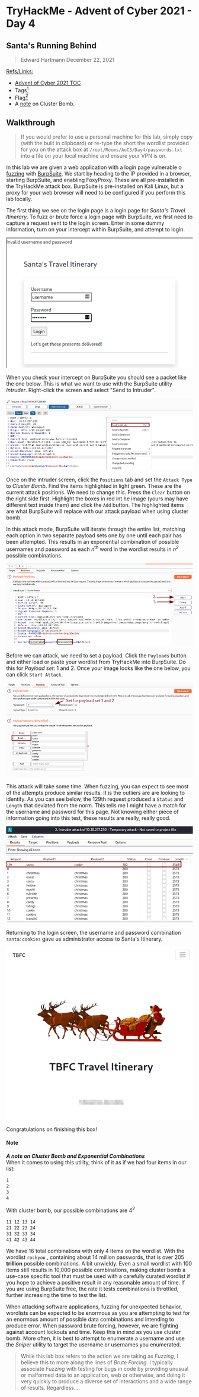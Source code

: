 # TryHackMe - Advent of Cyber 2021 - Day 4
## Santa's Running Behind
> Edward Hartmann
> December 22, 2021

<u>Refs/Links:</u>
- [Advent of Cyber 2021 TOC](_AoC-2021_TOC.md)  
-  Tags[^1]
-  Flag[^2]
-  A [note](#Note) on Cluster Bomb.

[^1]: #authentication #fuzzing #burp #webapp #weakpasswords #clusterbomb
[^2]: THM{SANTA_DELIVERS}
## Walkthrough
> If you would prefer to use a personal machine for this lab, simply copy (with the built in clipboard) or re-type the short the wordlist provided for you on the attack box at `/root/Rooms/AoC3/Day4/passwords.txt` into a file on your local machine and ensure your VPN is on. 

In this lab we are given a web application with a login page vulnerable o [fuzzing](../../../knowledge-base/concepts/fuzzing.md) with [BurpSuite](../../../tools_and_tricks/tools/BurpSuite.md). We start by heading to the IP provided in a browser, starting BurpSuite, and enabling FoxyProxy. These are all pre-installed in the TryHackMe attack box. BurpSuite is pre-installed on Kali Linux, but a proxy for your web browser will need to be configured if you perform this lab locally.

The first thing we see on the login page is a login page for *Santa's Travel Itinerary*. To fuzz or brute force a login page with BurpSuite, we first need to capture a request sent to the login screen. Enter in some dummy information, turn on your intercept within BurpSuite, and attempt to login. 

![Landing Page](AoC-2021_Photos/Day_4/1.0_AoC-Day-4_12-22-21-Admin-Login-Page.png)

When you check your intercept on BurpSuite you should see a packet like the one below. This is what we want to use with the BurpSuite utility *Intruder*. Right-click the screen and select "Send to Intruder". 

![Sending to Intruder](AoC-2021_Photos/Day_4/2.0_AoC-Day-4_12-22-21-Send-To-Intruder.png)

Once on the intruder screen, click the `Positions` tab and set the `Attack Type` to *Cluster Bomb*. Find the items highlighted in light green. These are the current attack positions. We need to change this. Press the `Clear` button on the right side first. Highlight the boxes in red int he image (yours may have different text inside them) and click the `Add` button. The highlighted items are what BurpSuite will replace with our attack payload when using cluster bomb. 

In this attack mode, BurpSuite will iterate through the entire list, matching each option in two separate payload sets one by one until each pair has been attempted. This results in an exponential combination of possible usernames and password as each *n*<sup>th</sup>  word in the wordlist results in *n*<sup>*2*</sup> possible combinations. 

![Configuring Cluster Bomb](AoC-2021_Photos/Day_4/3.0_AoC-Day-4_12-22-21-Configure-Cluster-Bomb.png)

Before we can attack, we need to set a payload. Click the `Payloads` button and either load or paste your wordlist from TryHackMe into BurpSuite. Do this for *Payload set:* 1 and 2. Once your image looks like the one below, you can click `Start Attack`. 

![Configuring Payload](AoC-2021_Photos/Day_4/4.0_AoC-Day-4_12-22-21-Configure-Payload.png)

This attack will take some time. When fuzzing, you can expect to see most of the attempts produce similar results. It is the outliers are are looking to identify. As you can see below, the 129th request produced a `Status` and `Length` that deviated from the norm. This tells me I might have a match for the username and password for this page. Not knowing either piece of information going into this test, these results are really, really good. 

![Analyzing Responses](AoC-2021_Photos/Day_4/5.0_AoC-Day-4_12-22-21-Successful-Authentication.png)

Returning to the login screen, the username and password combination `santa:cookies` gave us administrator access to Santa's Itinerary.

![Login Successful](AoC-2021_Photos/Day_4/6.0_AoC-Day-4_12-22-21-Santas-Itinerary.png)

Congratulations on finishing this box!

#### Note
***A note on Cluster Bomb and Exponential Combinations***   </br>
When it comes to using this utility, think of it as if we had four items in our list:
```
1
2
3
4
```

With cluster bomb, our possible combinations are 4<sup>2</sup>
```
11 12 13 14 
21 22 23 24
31 32 33 34
41 42 43 44
```

We have 16 total combinations with only 4 items on the wordlist. With the wordlist `rockyou` , containing about 14 million passwords, that is over 205 **trillion** possible combinations. A bit unwieldy. Even a small wordlist with 100 items still results in 10,000 possible combinations, making cluster bomb a use-case specific tool that must be used with a carefully curated wordlist if you hope to achieve a positive result in any reasonable amount of time. If you are using BurpSuite free, the rate it tests combinations is throttled, further increasing the time to test the list. 

When attacking software applications, fuzzing for unexpected behavior, wordlists can be expected to be enormous as you are attempting to test for an enormous amount of possible data combinations and intending to produce error. When password brute forcing, however, we are fighting against account lockouts and time. Keep this in mind as you use cluster bomb. More often, it is best to attempt to enumerate a username and use the *Sniper* utility to target the username or usernames you enumerated. 

> While this lab box refers to the action we are taking as *Fuzzing*, I believe this to more along the lines of *Brute Forcing*. I typically associate *Fuzzing* with testing for bugs in code by providing unusual or malformed data to an application, web or otherwise, and doing it very quickly to produce a diverse set of interactions and a wide range of results. Regardless....

</br>
</br>
</br>
</br>
</br>
</br>
</br>
</br>
</br>
</br>
</br>
</br>
</br>
</br>
</br>
</br>
</br>
</br>
</br>
</br>
</br>
</br>
</br>
</br>
</br>
</br>
</br>
</br>
</br>
</br>
</br>
</br>
</br>
</br>
</br>
</br>
</br>
</br>
</br>
</br>
</br>
</br>
</br>
</br>
</br>
</br>
</br>
</br>
</br>
</br>
</br>
</br>
</br>
</br>
</br>
</br>
</br>
</br>
</br>
</br>
</br>
</br>
</br>

